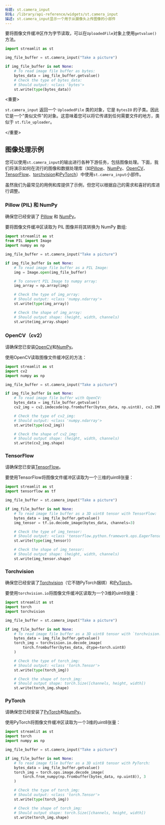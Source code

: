 ```yaml
---
标题: st.camera_input
别名: /library/api-reference/widgets/st.camera_input
描述: st.camera_input显示一个用于从摄像头上传图像的小部件
---
```


<Autofunction function="streamlit.camera_input" />

要将图像文件缓冲区作为字节读取，可以在`UploadedFile`对象上使用`getvalue()`方法。

```python
import streamlit as st

img_file_buffer = st.camera_input("Take a picture")

if img_file_buffer is not None:
    # To read image file buffer as bytes:
    bytes_data = img_file_buffer.getvalue()
    # Check the type of bytes_data:
    # Should output: <class 'bytes'>
    st.write(type(bytes_data))
```

<重要>

`st.camera_input` 返回一个 `UploadedFile` 类的对象，它是 `BytesIO` 的子类。因此它是一个"类似文件"的对象。这意味着您可以将它传递到任何需要文件的地方，类似于 `st.file_uploader`。

</重要>

## 图像处理示例

您可以使用`st.camera_input`的输出进行各种下游任务，包括图像处理。下面，我们将演示如何在流行的图像和数据处理库（如[Pillow](https://pillow.readthedocs.io/en/stable/installation.html)、[NumPy](https://numpy.org/)、[OpenCV](https://pypi.org/project/opencv-python-headless/)、[TensorFlow](https://www.tensorflow.org/)、[torchvision](https://pytorch.org/vision/stable/index.html)和[PyTorch](https://pytorch.org/)）中使用`st.camera_input`小部件。

虽然我们为最常见的用例和库提供了示例，但您可以根据自己的需求和喜好的库进行调整。

### Pillow (PIL) 和 NumPy

确保您已经安装了 [Pillow](https://pillow.readthedocs.io/en/stable/installation.html) 和 [NumPy](https://numpy.org/)。

要将图像文件缓冲区读取为 PIL 图像并将其转换为 NumPy 数组:

```python
import streamlit as st
from PIL import Image
import numpy as np

img_file_buffer = st.camera_input("Take a picture")

if img_file_buffer is not None:
    # To read image file buffer as a PIL Image:
    img = Image.open(img_file_buffer)

    # To convert PIL Image to numpy array:
    img_array = np.array(img)

    # Check the type of img_array:
    # Should output: <class 'numpy.ndarray'>
    st.write(type(img_array))

    # Check the shape of img_array:
    # Should output shape: (height, width, channels)
    st.write(img_array.shape)
```

### OpenCV（cv2）

请确保您已安装[OpenCV](https://pypi.org/project/opencv-python-headless/)和[NumPy](https://numpy.org/)。

使用OpenCV读取图像文件缓冲区的方法：

```python
import streamlit as st
import cv2
import numpy as np

img_file_buffer = st.camera_input("Take a picture")

if img_file_buffer is not None:
    # To read image file buffer with OpenCV:
    bytes_data = img_file_buffer.getvalue()
    cv2_img = cv2.imdecode(np.frombuffer(bytes_data, np.uint8), cv2.IMREAD_COLOR)

    # Check the type of cv2_img:
    # Should output: <class 'numpy.ndarray'>
    st.write(type(cv2_img))

    # Check the shape of cv2_img:
    # Should output shape: (height, width, channels)
    st.write(cv2_img.shape)
```

### TensorFlow

请确保您已安装[TensorFlow](https://www.tensorflow.org/install/)。

要使用TensorFlow将图像文件缓冲区读取为一个三维的uint8张量：

```python
import streamlit as st
import tensorflow as tf

img_file_buffer = st.camera_input("Take a picture")

if img_file_buffer is not None:
    # To read image file buffer as a 3D uint8 tensor with TensorFlow:
    bytes_data = img_file_buffer.getvalue()
    img_tensor = tf.io.decode_image(bytes_data, channels=3)

    # Check the type of img_tensor:
    # Should output: <class 'tensorflow.python.framework.ops.EagerTensor'>
    st.write(type(img_tensor))

    # Check the shape of img_tensor:
    # Should output shape: (height, width, channels)
    st.write(img_tensor.shape)
```

### Torchvision

确保您已经安装了[Torchvision](https://pypi.org/project/torchvision/)（它不随PyTorch捆绑）和[PyTorch](https://pytorch.org/)。

要使用`torchvision.io`将图像文件缓冲区读取为一个3维的uint8张量：

```python
import streamlit as st
import torch
import torchvision

img_file_buffer = st.camera_input("Take a picture")

if img_file_buffer is not None:
    # To read image file buffer as a 3D uint8 tensor with `torchvision.io`:
    bytes_data = img_file_buffer.getvalue()
    torch_img = torchvision.io.decode_image(
        torch.frombuffer(bytes_data, dtype=torch.uint8)
    )

    # Check the type of torch_img:
    # Should output: <class 'torch.Tensor'>
    st.write(type(torch_img))

    # Check the shape of torch_img:
    # Should output shape: torch.Size([channels, height, width])
    st.write(torch_img.shape)
```

### PyTorch

请确保您已经安装了[PyTorch](https://pytorch.org/)和[NumPy](https://numpy.org/)。

使用PyTorch将图像文件缓冲区读取为一个3维的uint8张量：

```python
import streamlit as st
import torch
import numpy as np

img_file_buffer = st.camera_input("Take a picture")

if img_file_buffer is not None:
    # To read image file buffer as a 3D uint8 tensor with PyTorch:
    bytes_data = img_file_buffer.getvalue()
    torch_img = torch.ops.image.decode_image(
        torch.from_numpy(np.frombuffer(bytes_data, np.uint8)), 3
    )

    # Check the type of torch_img:
    # Should output: <class 'torch.Tensor'>
    st.write(type(torch_img))

    # Check the shape of torch_img:
    # Should output shape: torch.Size([channels, height, width])
    st.write(torch_img.shape)
```
